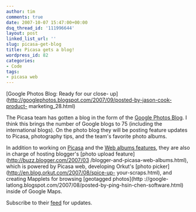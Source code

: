 ```yaml
---
author: tim
comments: true
date: 2007-10-07 15:47:00+00:00
dsq_thread_id: '111996644'
layout: post
linked_list_url: ''
slug: picasa-get-blog
title: Picasa gets a blog!
wordpress_id: 82
categories:
- Code
tags:
- picasa web
---
```


[Google Photos Blog: Ready for our close-
up](http://googlephotos.blogspot.com/2007/09/posted-by-jason-cook-product-
marketing_28.html)  
  
The Picasa team has gotten a blog in the form of the [Google Photos
Blog](http://googlephotos.blogspot.com/). I think this brings the number of
Google blogs to 75 (including the international blogs). On the photo blog they
will be posting feature updates to Picasa, photography tips, and the team's
favorite photo albums.  
  
In addition to working on [Picasa](http://picasa.google.com/) and the [Web
albums features](http://picasaweb.google.com/), they are also in charge of
hosting blogger's [photo upload feature](http://buzz.blogger.com/2007/03
/blogger-and-picasa-web-albums.html), which is powered by Picasa web,
developing Orkut's [photo picker](http://en.blog.orkut.com/2007/08/spice-up-
your-scraps.html), and creating Mapplets for browsing [geotagged photos](http
://google-latlong.blogspot.com/2007/08/posted-by-ping-hsin-chen-software.html)
inside of Google Maps.  
  
Subscribe to their [feed](http://feeds.feedburner.com/GooglePicasaBlog) for
updates.

